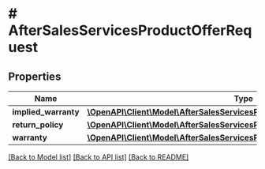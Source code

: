 # # AfterSalesServicesProductOfferRequest

## Properties

Name | Type | Description | Notes
------------ | ------------- | ------------- | -------------
**implied_warranty** | [**\OpenAPI\Client\Model\AfterSalesServicesProductOfferRequestImpliedWarranty**](AfterSalesServicesProductOfferRequestImpliedWarranty.md) |  | [optional]
**return_policy** | [**\OpenAPI\Client\Model\AfterSalesServicesProductOfferRequestReturnPolicy**](AfterSalesServicesProductOfferRequestReturnPolicy.md) |  | [optional]
**warranty** | [**\OpenAPI\Client\Model\AfterSalesServicesProductOfferRequestWarranty**](AfterSalesServicesProductOfferRequestWarranty.md) |  | [optional]

[[Back to Model list]](../../README.md#models) [[Back to API list]](../../README.md#endpoints) [[Back to README]](../../README.md)
